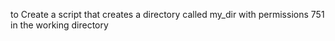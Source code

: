 to Create a script that creates a directory called my_dir with permissions 751 in the working directory
